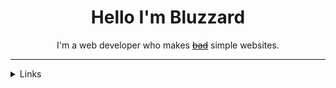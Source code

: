 
<h1 align="center">Hello I'm Bluzzard</h1>

<p align="center" >I'm a web developer who makes <a href="https://bluzzard.repl.co"><s>bad</s></a> simple websites.</p>

---
<details>
  <summary>Links</summary>

[![Twitter Follow](https://img.shields.io/twitter/follow/notBluzzard?color=8495f3&label=Twitter%3A&logo=twitter&logoColor=8495f3&style=for-the-badge)](https://twitter.com/intent/user?screen_name=notbluzzard)   [![YouTube Channel Subscribers](https://img.shields.io/youtube/channel/subscribers/UCyHYr1XB3d8NuEYyTvHV_Zw?color=8495f3&label=Youtube%3A&logo=youtube&logoColor=8495f3&style=for-the-badge)](https://www.youtube.com/channel/UCyHYr1XB3d8NuEYyTvHV_Zw) ![GitHub followers](https://img.shields.io/github/followers/bluzzardthewizard?color=8495f3&label=Github%3A&logo=github&logoColor=8495f3&style=for-the-badge)


</details>
